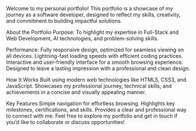Welcome to my personal portfolio! This portfolio is a showcase of my journey as a software developer, designed to reflect my skills, creativity, and commitment to building impactful solutions.

About the Portfolio
Purpose: To highlight my expertise in Full-Stack and Web Development, AI technologies, and problem-solving skills.

Performance:
Fully responsive design, optimized for seamless viewing on all devices.
Lightning-fast loading speeds with efficient coding practices.
Interactive and user-friendly interface for a smooth browsing experience.
Designed to leave a lasting impression with a professional and clean design.

How It Works
Built using modern web technologies like HTML5, CSS3, and JavaScript.
Showcases my professional journey, technical skills, and achievements in a concise and visually appealing manner.

Key Features
Simple navigation for effortless browsing.
Highlights key milestones, certifications, and skills.
Provides a clear and professional way to connect with me.
Feel free to explore my portfolio and get in touch if you’d like to collaborate or discuss opportunities!
